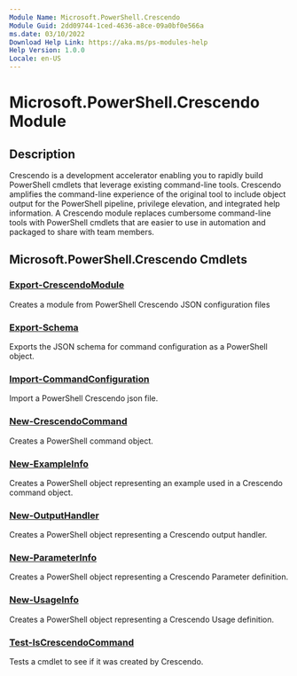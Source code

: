 ```yaml
---
Module Name: Microsoft.PowerShell.Crescendo
Module Guid: 2dd09744-1ced-4636-a8ce-09a0bf0e566a
ms.date: 03/10/2022
Download Help Link: https://aka.ms/ps-modules-help
Help Version: 1.0.0
Locale: en-US
---
```


# Microsoft.PowerShell.Crescendo Module

## Description

Crescendo is a development accelerator enabling you to rapidly build PowerShell cmdlets that
leverage existing command-line tools. Crescendo amplifies the command-line experience of the
original tool to include object output for the PowerShell pipeline, privilege elevation, and
integrated help information. A Crescendo module replaces cumbersome command-line tools with
PowerShell cmdlets that are easier to use in automation and packaged to share with team members.

## Microsoft.PowerShell.Crescendo Cmdlets

### [Export-CrescendoModule](Export-CrescendoModule.md)
Creates a module from PowerShell Crescendo JSON configuration files

### [Export-Schema](Export-Schema.md)
Exports the JSON schema for command configuration as a PowerShell object.

### [Import-CommandConfiguration](Import-CommandConfiguration.md)
Import a PowerShell Crescendo json file.

### [New-CrescendoCommand](New-CrescendoCommand.md)
Creates a PowerShell command object.

### [New-ExampleInfo](New-ExampleInfo.md)
Creates a PowerShell object representing an example used in a Crescendo command object.

### [New-OutputHandler](New-OutputHandler.md)
Creates a PowerShell object representing a Crescendo output handler.

### [New-ParameterInfo](New-ParameterInfo.md)
Creates a PowerShell object representing a Crescendo Parameter definition.

### [New-UsageInfo](New-UsageInfo.md)
Creates a PowerShell object representing a Crescendo Usage definition.

### [Test-IsCrescendoCommand](Test-IsCrescendoCommand.md)
Tests a cmdlet to see if it was created by Crescendo.
